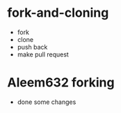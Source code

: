 # fork-and-cloning

* fork 
* clone 
* push back 
* make pull request 

# Aleem632 forking

* done some changes
